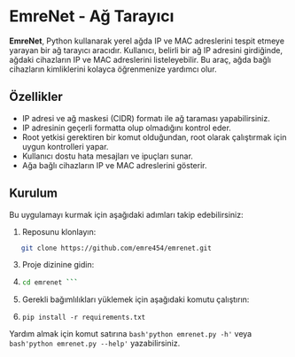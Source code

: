 # EmreNet - Ağ Tarayıcı

**EmreNet**, Python kullanarak yerel ağda IP ve MAC adreslerini tespit etmeye yarayan bir ağ tarayıcı aracıdır. Kullanıcı, belirli bir ağ IP adresini girdiğinde, ağdaki cihazların IP ve MAC adreslerini listeleyebilir. Bu araç, ağda bağlı cihazların kimliklerini kolayca öğrenmenize yardımcı olur.

## Özellikler

- IP adresi ve ağ maskesi (CIDR) formatı ile ağ taraması yapabilirsiniz.
- IP adresinin geçerli formatta olup olmadığını kontrol eder.
- Root yetkisi gerektiren bir komut olduğundan, root olarak çalıştırmak için uygun kontrolleri yapar.
- Kullanıcı dostu hata mesajları ve ipuçları sunar.
- Ağa bağlı cihazların IP ve MAC adreslerini gösterir.

## Kurulum
Bu uygulamayı kurmak için aşağıdaki adımları takip edebilirsiniz:

1. Reposunu klonlayın:
```bash 
   git clone https://github.com/emre454/emrenet.git
```
3. Proje dizinine gidin:
4. ```bash
   cd emrenet ```

5. Gerekli bağımlılıkları yüklemek için aşağıdaki komutu çalıştırın:
6. ```
   pip install -r requirements.txt

Yardım almak için komut satırına ```bash'python emrenet.py -h'``` veya ```bash'python emrenet.py --help'``` yazabilirsiniz.
